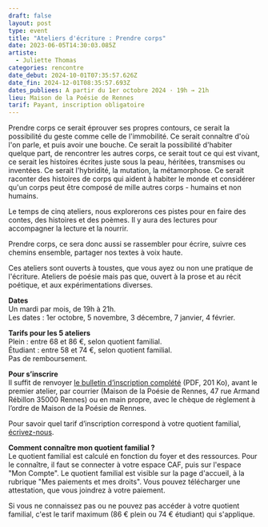 ```yaml
---
draft: false
layout: post
type: event
title: "Ateliers d'écriture : Prendre corps"
date: 2023-06-05T14:30:03.085Z
artiste:
  - Juliette Thomas
categories: rencontre
date_debut: 2024-10-01T07:35:57.626Z
date_fin: 2024-12-01T08:35:57.693Z
dates_publiees: A partir du 1er octobre 2024 · 19h → 21h
lieu: Maison de la Poésie de Rennes
tarif: Payant, inscription obligatoire
---
```

Prendre corps ce serait éprouver ses propres contours, ce serait la possibilité du geste comme celle de l'immobilité. Ce serait connaître d'où l'on parle, et puis avoir une bouche. Ce serait la possibilité d'habiter quelque part, de rencontrer les autres corps, ce serait tout ce qui est vivant, ce serait les histoires écrites juste sous la peau, héritées, transmises ou inventées. Ce serait l'hybridité, la mutation, la métamorphose. Ce serait raconter des histoires de corps qui aident à habiter le monde et considérer qu'un corps peut être composé de mille autres corps - humains et non humains.

Le temps de cinq ateliers, nous explorerons ces pistes pour en faire des contes, des histoires et des poèmes. Il y aura des lectures pour accompagner la lecture et la nourrir.

Prendre corps, ce sera donc aussi se rassembler pour écrire, suivre ces chemins ensemble, partager nos textes à voix haute.

Ces ateliers sont ouverts à toustes, que vous ayez ou non une pratique de l'écriture. Ateliers de poésie mais pas que, ouvert à la prose et au récit poétique, et aux expérimentations diverses. 

**Dates**\
Un mardi par mois, de 19h à 21h.\
Les dates : 1er octobre, 5 novembre, 3 décembre, 7 janvier, 4 février.

**Tarifs pour les 5 ateliers**\
Plein : entre 68 et 86 €, selon quotient familial.\
Étudiant : entre 58 et 74 €, selon quotient familial.\
Pas de remboursement.

**Pour s’inscrire**\
Il suffit de renvoyer [le bulletin d’inscription complété](https://maiporennes.fr/imgs/inscription-ateliers-d-criture-prendre-corps.pdf) (PDF, 201 Ko), avant le premier atelier, par courrier (Maison de la Poésie de Rennes, 47 rue Armand Rébillon 35000 Rennes) ou en main propre, avec le chèque de règlement à l’ordre de Maison de la Poésie de Rennes.

Pour savoir quel tarif d’inscription correspond à votre quotient familial, [écrivez-nous](mailto:contact@maiporennes.fr).

**Comment connaître mon quotient familial ?**\
Le quotient familial est calculé en fonction du foyer et des ressources. Pour le connaître, il faut se connecter à votre espace CAF, puis sur l'espace "Mon Compte". Le quotient familial est visible sur la page d'accueil, à la rubrique "Mes paiements et mes droits". Vous pouvez télécharger une attestation, que vous joindrez à votre paiement.

Si vous ne connaissez pas ou ne pouvez pas accéder à votre quotient familial, c'est le tarif maximum (86 € plein ou 74 € étudiant) qui s'applique.